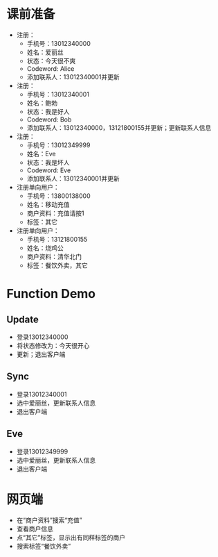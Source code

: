 # 课前准备 #
  * 注册：
    * 手机号：13012340000
    * 姓名：爱丽丝
    * 状态：今天很不爽
    * Codeword: Alice
    * 添加联系人：13012340001并更新
  * 注册：
    * 手机号：13012340001
    * 姓名：鲍勃
    * 状态：我是好人
    * Codeword: Bob
    * 添加联系人：13012340000，13121800155并更新；更新联系人信息
  * 注册：
    * 手机号：13012349999
    * 姓名：Eve
    * 状态：我是坏人
    * Codeword: Eve
    * 添加联系人：13012340001并更新
  * 注册单向用户：
    * 手机号：13800138000
    * 姓名：移动充值
    * 商户资料：充值请按1
    * 标签：其它
  * 注册单向用户：
    * 手机号：13121800155
    * 姓名：烧鸡公
    * 商户资料：清华北门
    * 标签：餐饮外卖，其它


# Function Demo #
## Update ##
  * 登录13012340000
  * 将状态修改为：今天很开心
  * 更新；退出客户端
## Sync ##
  * 登录13012340001
  * 选中爱丽丝，更新联系人信息
  * 退出客户端
## Eve ##
  * 登录13012349999
  * 选中爱丽丝，更新联系人信息
  * 退出客户端

# 网页端 #
  * 在“商户资料”搜索“充值”
  * 查看商户信息
  * 点“其它”标签，显示出有同样标签的商户
  * 搜索标签“餐饮外卖”